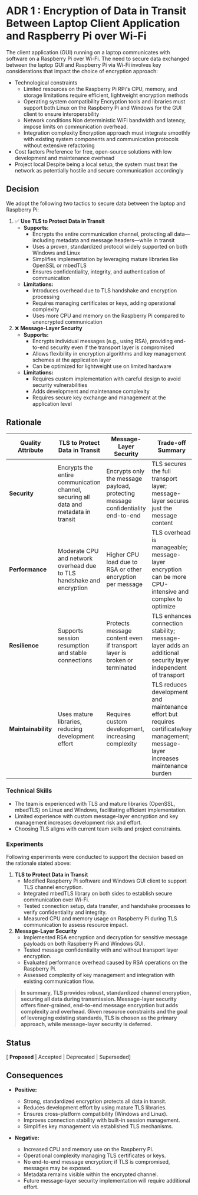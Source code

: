 # ADR 1 : Encryption of Data in Transit Between Laptop Client Application and Raspberry Pi over Wi-Fi
The client application (GUI) running on a laptop communicates with software on a Raspberry Pi over Wi-Fi. The need to secure data exchanged between the laptop GUI and Raspberry Pi via Wi-Fi involves key considerations that impact the choice of encryption approach:

- Technological constraints
  - Limited resources on the Raspberry Pi
    RPi's CPU, memory, and storage limitations require efficient, lightweight encryption methods
  - Operating system compatibility
    Encryption tools and libraries must support both Linux on the Raspberry Pi and Windows for the GUI client to ensure interoperability
  - Network conditions
    Non deterministic WiFi bandwidth and latency, impose limits on communication overhead.
  - Integration complexity
    Encryption approach must integrate smoothly with existing system components and communication protocols without extensive refactoring
- Cost factors
Preference for free, open-source solutions with low development and maintenance overhead
- Project local
Despite being a local setup, the system must treat the network as potentially hostile and secure communication accordingly

## Decision
We adopt the following two tactics to secure data between the laptop and Raspberry Pi:
1. ✅ **Use TLS to Protect Data in Transit**  
   - **Supports:**  
     - Encrypts the entire communication channel, protecting all data—including metadata and message headers—while in transit  
     - Uses a proven, standardized protocol widely supported on both Windows and Linux  
     - Simplifies implementation by leveraging mature libraries like OpenSSL or mbedTLS  
     - Ensures confidentiality, integrity, and authentication of communication  
   - **Limitations:**  
     - Introduces overhead due to TLS handshake and encryption processing  
     - Requires managing certificates or keys, adding operational complexity  
     - Uses more CPU and memory on the Raspberry Pi compared to unencrypted communication  
2. ❌ **Message-Layer Security**  
   - **Supports:**  
     - Encrypts individual messages (e.g., using RSA), providing end-to-end security even if the transport layer is compromised  
     - Allows flexibility in encryption algorithms and key management schemes at the application layer  
     - Can be optimized for lightweight use on limited hardware  
   - **Limitations:**  
     - Requires custom implementation with careful design to avoid security vulnerabilities  
     - Adds development and maintenance complexity  
     - Requires secure key exchange and management at the application level  
## Rationale
| Quality Attribute   | TLS to Protect Data in Transit            | Message-Layer Security                    | Trade-off Summary                                                  |
|---------------------|-------------------------------------------|------------------------------------------|-------------------------------------------------------------------|
| **Security**        | Encrypts the entire communication channel, securing all data and metadata in transit | Encrypts only the message payload, protecting message confidentiality end-to-end | TLS secures the full transport layer; message-layer secures just the message content |
| **Performance**     | Moderate CPU and network overhead due to TLS handshake and encryption | Higher CPU load due to RSA or other encryption per message | TLS overhead is manageable; message-layer encryption can be more CPU-intensive and complex to optimize |
| **Resilience**      | Supports session resumption and stable connections | Protects message content even if transport layer is broken or terminated | TLS enhances connection stability; message-layer adds an additional security layer independent of transport |
| **Maintainability** | Uses mature libraries, reducing development effort | Requires custom development, increasing complexity | TLS reduces development and maintenance effort but requires certificate/key management; message-layer increases maintenance burden |

### Technical Skills
- The team is experienced with TLS and mature libraries (OpenSSL, mbedTLS) on Linux and Windows, facilitating efficient implementation.
- Limited experience with custom message-layer encryption and key management increases development risk and effort.
- Choosing TLS aligns with current team skills and project constraints.

### Experiments
Following experiments were conducted to support the decision based on the rationale stated above:
1. **TLS to Protect Data in Transit**  
   - Modified Raspberry Pi software and Windows GUI client to support TLS channel encryption.  
   - Integrated mbedTLS library on both sides to establish secure communication over Wi-Fi.  
   - Tested connection setup, data transfer, and handshake processes to verify confidentiality and integrity.  
   - Measured CPU and memory usage on Raspberry Pi during TLS communication to assess resource impact.
2. **Message-Layer Security**  
   - Implemented RSA encryption and decryption for sensitive message payloads on both Raspberry Pi and Windows GUI.  
   - Tested message confidentiality with and without transport layer encryption.  
   - Evaluated performance overhead caused by RSA operations on the Raspberry Pi.  
   - Assessed complexity of key management and integration with existing communication flow.

> **In summary, TLS provides robust, standardized channel encryption, securing all data during transmission. Message-layer security offers finer-grained, end-to-end message encryption but adds complexity and overhead. Given resource constraints and the goal of leveraging existing standards, TLS is chosen as the primary approach, while message-layer security is deferred.**

## Status
[ **Proposed** | Accepted | Deprecated | Superseded]

## Consequences
- **Positive:**  
  - Strong, standardized encryption protects all data in transit.  
  - Reduces development effort by using mature TLS libraries.  
  - Ensures cross-platform compatibility (Windows and Linux).  
  - Improves connection stability with built-in session management.  
  - Simplifies key management via established TLS mechanisms.

- **Negative:**  
  - Increased CPU and memory use on the Raspberry Pi.  
  - Operational complexity managing TLS certificates or keys.  
  - No end-to-end message encryption; if TLS is compromised, messages may be exposed.  
  - Metadata remains visible within the encrypted channel.  
  - Future message-layer security implementation will require additional effort.
